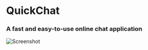 # QuickChat

### A fast and easy-to-use online chat application

![Screenshot](https://i.ibb.co/gtGh0Sm/Untitled.png)
